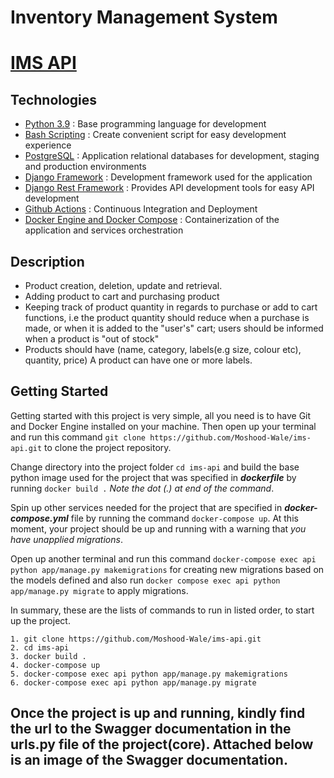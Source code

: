 # Inventory Management System

# [IMS API](https://github.com/Moshood-Wale/ims-api.git)

## Technologies

* [Python 3.9](https://python.org) : Base programming language for development
* [Bash Scripting](https://www.codecademy.com/learn/learn-the-command-line/modules/bash-scripting) : Create convenient script for easy development experience
* [PostgreSQL](https://www.postgresql.org/) : Application relational databases for development, staging and production environments
* [Django Framework](https://www.djangoproject.com/) : Development framework used for the application
* [Django Rest Framework](https://www.django-rest-framework.org/) : Provides API development tools for easy API development
* [Github Actions](https://docs.github.com/en/free-pro-team@latest/actions) : Continuous Integration and Deployment
* [Docker Engine and Docker Compose](https://www.docker.com/) : Containerization of the application and services orchestration

## Description

- Product creation, deletion, update and retrieval.
- Adding product to cart and purchasing product
- Keeping track of product quantity in regards to purchase or add to cart functions, i.e the product quantity should reduce when a purchase is made, or when it is added to the "user's" cart; users should be informed when a product is "out of stock"
- Products should have (name, category, labels(e.g size, colour etc), quantity, price) A product can have one or more labels.

## Getting Started

Getting started with this project is very simple, all you need is to have Git and Docker Engine installed on your machine. Then open up your terminal and run this command `git clone https://github.com/Moshood-Wale/ims-api.git` to clone the project repository.

Change directory into the project folder `cd ims-api` and build the base python image used for the project that was specified in ***dockerfile*** by running ` docker build . ` *Note the dot (.) at end of the command*.

Spin up other services needed for the project that are specified in ***docker-compose.yml*** file by running the command `docker-compose up`. At this moment, your project should be up and running with a warning that *you have unapplied migrations*.

Open up another terminal and run this command `docker-compose exec api python app/manage.py makemigrations` for creating new migrations based on the models defined and also run `docker compose exec api python app/manage.py migrate` to apply migrations.

In summary, these are the lists of commands to run in listed order, to start up the project.

```docker
1. git clone https://github.com/Moshood-Wale/ims-api.git
2. cd ims-api
3. docker build .
4. docker-compose up
5. docker-compose exec api python app/manage.py makemigrations
6. docker-compose exec api python app/manage.py migrate
```
## Once the project is up and running, kindly find the url to the Swagger documentation in the urls.py file of the project(core). Attached below is an image of the Swagger documentation.